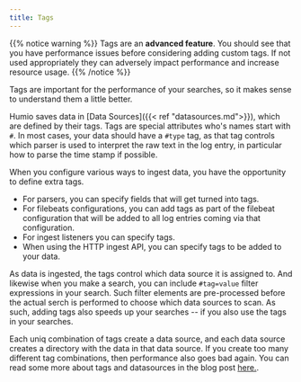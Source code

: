 ```yaml
---
title: Tags
---
```


{{% notice warning %}}
Tags are an **advanced feature**. You should see that you have performance
issues before considering adding custom tags. If not used appropriately they
can adversely impact performance and increase resource usage.
{{% /notice %}}

Tags are important for the performance of your searches, so it makes sense to understand them a little better.

Humio saves data in [Data Sources]({{< ref "datasources.md">}}), which are defined by their tags.
Tags are special attributes who's names start with `#`.
In most cases, your data should have a `#type` tag, as that tag controls which parser is
used to interpret the raw text in the log entry, in particular how to parse the time stamp if possible.

When you configure various ways to ingest data, you have the opportunity to define extra tags.

- For parsers, you can specify fields that will get turned into tags.
- For filebeats configurations, you can add tags as part of the filebeat configuration that will be added to all
  log entries coming via that configuration.
- For ingest listeners you can specify tags.
- When using the HTTP ingest API, you can specify tags to be added to your data.

As data is ingested, the tags control which data source it is assigned to. And likewise when you make a search,
you can include `#tag=value` filter expressions in your search.  Such filter elements are pre-processed before the
actual serch is performed to choose which data sources to scan.  As such, adding tags also speeds up your searches
-- if you also use the tags in your searches.

Each uniq combination of tags create a data source, and each data source creates a directory with the data in that
data source.  If you create too many different tag combinations, then performance also goes bad again.
You can read some more about tags and datasources in the blog post [here.](https://medium.com/humio/understanding-humios-data-sources-a23db019a90f).
